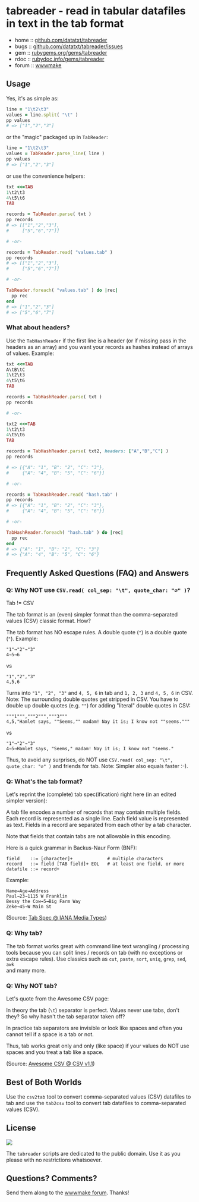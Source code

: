 # tabreader - read in tabular datafiles in text in the tab format

* home  :: [github.com/datatxt/tabreader](https://github.com/datatxt/tabreader)
* bugs  :: [github.com/datatxt/tabreader/issues](https://github.com/datatxt/tabreader/issues)
* gem   :: [rubygems.org/gems/tabreader](https://rubygems.org/gems/tabreader)
* rdoc  :: [rubydoc.info/gems/tabreader](http://rubydoc.info/gems/tabreader)
* forum :: [wwwmake](http://groups.google.com/group/wwwmake)


## Usage

Yes, it's as simple as:

``` ruby
line = "1\t2\t3"
values = line.split( "\t" )
pp values
# => ["1","2","3"]
```

or the "magic" packaged up in `TabReader`:

``` ruby
line = "1\t2\t3"
values = TabReader.parse_line( line )
pp values
# => ["1","2","3"]
```

or use the convenience helpers:

``` ruby
txt <<=TAB
1\t2\t3
4\t5\t6
TAB

records = TabReader.parse( txt )
pp records
# => [["1","2","3"],
#     ["5","6","7"]]

# -or-

records = TabReader.read( "values.tab" )
pp records
# => [["1","2","3"],
#     ["5","6","7"]]

# -or-

TabReader.foreach( "values.tab" ) do |rec|
  pp rec
end
# => ["1","2","3"]
# => ["5","6","7"]
```


### What about headers?

Use the `TabHashReader`
if the first line is a header (or if missing pass in the headers
as an array) and you want your records as hashes instead of arrays of values.
Example:

``` ruby
txt <<=TAB
A\tB\tC
1\t2\t3
4\t5\t6
TAB

records = TabHashReader.parse( txt )
pp records

# -or-

txt2 <<=TAB
1\t2\t3
4\t5\t6
TAB

records = TabHashReader.parse( txt2, headers: ["A","B","C"] )
pp records

# => [{"A": "1", "B": "2", "C": "3"},
#     {"A": "4", "B": "5", "C": "6"}]

# -or-

records = TabHashReader.read( "hash.tab" )
pp records
# => [{"A": "1", "B": "2", "C": "3"},
#     {"A": "4", "B": "5", "C": "6"}]

# -or-

TabHashReader.foreach( "hash.tab" ) do |rec|
  pp rec
end
# => {"A": "1", "B": "2", "C": "3"}
# => {"A": "4", "B": "5", "C": "6"}
```





## Frequently Asked Questions (FAQ) and Answers

### Q: Why NOT use `CSV.read( col_sep: "\t", quote_char: "∅" )`?

Tab != CSV

The tab format is an (even) simpler format than
the comma-separated values (CSV) classic format. How?

The tab format has NO escape rules.
A double quote (`"`) is a double quote (`"`). Example:

```
"1"→"2"→"3"
4→5→6
```
vs

```
"1","2","3"
4,5,6
```

Turns into `"1", "2", "3"` and `4, 5, 6`
in tab and `1, 2, 3` and `4, 5, 6` in CSV.
Note: The surrounding double quotes get stripped in CSV.
You have to double up double quotes (e.g. `""`)
for adding "literal" double quotes in CSV:

```
"""1""","""2""","""3"""
4,5,"Hamlet says, ""Seems,"" madam! Nay it is; I know not ""seems."""
```

vs

```
"1"→"2"→"3"
4→5→Hamlet says, "Seems," madam! Nay it is; I know not "seems."
```

Thus, to avoid any surprises, do NOT use
`CSV.read( col_sep: "\t", quote_char: "∅" )` and friends for tab.
Note: Simpler also equals faster :-).



### Q: What's the tab format?

Let's reprint the (complete) tab spec(ification) right here
(in an edited simpler version):

A tab file encodes a number of records that may contain multiple fields.
Each record is represented as a single line.
Each field value is represented as text.
Fields in a record are separated from each other by a tab character.

Note that fields that contain tabs are not allowable in this encoding.

Here is a quick grammar in Backus-Naur Form (BNF):

```
field    ::= [character]+             # multiple characters
record   ::= field [TAB field]+ EOL   # at least one field, or more
datafile ::= record+
```

Example:

```
Name→Age→Address
Paul→23→1115 W Franklin
Bessy the Cow→5→Big Farm Way
Zeke→45→W Main St
```

(Source: [Tab Spec @ IANA Media Types](https://www.iana.org/assignments/media-types/text/tab-separated-values))





### Q: Why tab?

The tab format works great with
command line text wrangling / processing tools
because you can split lines / records on tab
(with no exceptions or extra escape rules).
Use classics such as `cut`, `paste`, `sort`, `uniq`, `grep`, `sed`, `awk`  
and many more.




### Q: Why NOT tab?

Let's quote from the Awesome CSV page:

In theory the tab (`\t`) separator is perfect. Values never use tabs, don't they?  So why hasn't the tab separator taken off?

In practice tab separators are invisible or look like spaces and often you cannot tell if a space is a tab or not.

Thus, tab works great only and only (like space) if your values do NOT use spaces and you treat a tab like a space.

(Source: [Awesome CSV @ CSV v1.1](https://github.com/csv11/awesome-csv))



## Best of Both Worlds

Use the `csv2tab` tool to convert comma-separated values (CSV) datafiles
to tab and use the `tab2csv` tool to convert tab datafiles to
comma-separated values (CSV).




## License

![](https://publicdomainworks.github.io/buttons/zero88x31.png)

The `tabreader` scripts are dedicated to the public domain.
Use it as you please with no restrictions whatsoever.

## Questions? Comments?

Send them along to the [wwwmake forum](http://groups.google.com/group/wwwmake).
Thanks!
